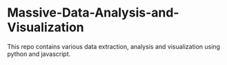 # Massive-Data-Analysis-and-Visualization
This repo contains various data extraction, analysis and visualization using python and javascript.
